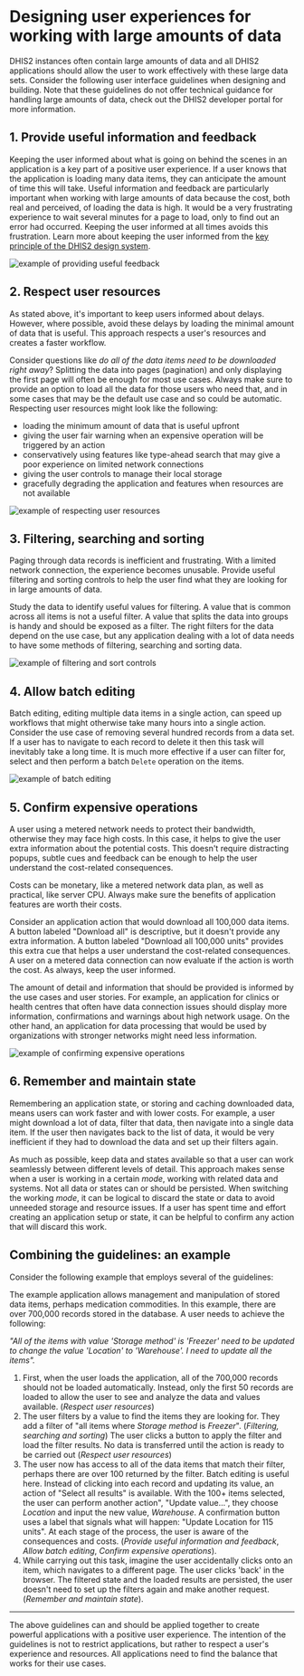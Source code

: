 # Designing user experiences for working with large amounts of data

DHIS2 instances often contain large amounts of data and all DHIS2 applications should allow the user to work effectively with these large data sets. Consider the following user interface guidelines when designing and building. Note that these guidelines do not offer technical guidance for handling large amounts of data, check out the DHIS2 developer portal for more information.

## 1. Provide useful information and feedback
Keeping the user informed about what is going on behind the scenes in an application is a key part of a positive user experience. If a user knows that the application is loading many data items, they can anticipate the amount of time this will take. Useful information and feedback are particularly important when working with large amounts of data because the cost, both real and perceived, of loading the data is high. It would be a very frustrating experience to wait several minutes for a page to load, only to find out an error had occurred. Keeping the user informed at all times avoids this frustration.
Learn more about keeping the user informed from the [key principle of the DHIS2 design system](https://github.com/dhis2/design-system/blob/master/principles/content-communication.md#keeping-the-user-informed).

![example of providing useful feedback](../images/large-data/example-user-information.png)
<br>

## 2. Respect user resources
As stated above, it's important to keep users informed about delays. However, where possible, avoid these delays by loading the minimal amount of data that is useful. This approach respects a user's resources and creates a faster workflow.

Consider questions like *do all of the data items need to be downloaded right away*? Splitting the data into pages (pagination) and only displaying the first page will often be enough for most use cases. Always make sure to provide an option to load all the data for those users who need that, and in some cases that may be the default use case and so could be automatic.
Respecting user resources might look like the following:
- loading the minimum amount of data that is useful upfront
- giving the user fair warning when an expensive operation will be triggered by an action
- conservatively using features like type-ahead search that may give a poor experience on limited network connections
- giving the user controls to manage their local storage
- gracefully degrading the application and features when resources are not available

![example of respecting user resources](../images/large-data/respect-user-resources.png)
<br>

## 3. Filtering, searching and sorting
Paging through data records is inefficient and frustrating. With a limited network connection, the experience becomes unusable. Provide useful filtering and sorting controls to help the user find what they are looking for in large amounts of data.

Study the data to identify useful values for filtering. A value that is common across all items is not a useful filter. A value that splits the data into groups is handy and should be exposed as a filter. The right filters for the data depend on the use case, but any application dealing with a lot of data needs to have some methods of filtering, searching and sorting data.

![example of filtering and sort controls](../images/large-data/filtering-searching-sorting.png)
<br>

## 4. Allow batch editing
Batch editing, editing multiple data items in a single action, can speed up workflows that might otherwise take many hours into a single action. Consider the use case of removing several hundred records from a data set. If a user has to navigate to each record to delete it then this task will inevitably take a long time. It is much more effective if a user can filter for, select and then perform a batch `Delete` operation on the items.

![example of batch editing](../images/large-data/batch-editing.png)
<br>


## 5. Confirm expensive operations
A user using a metered network needs to protect their bandwidth, otherwise they may face high costs. In this case, it helps to give the user extra information about the potential costs. This doesn't require distracting popups, subtle cues and feedback can be enough to help the user understand the cost-related consequences.

Costs can be monetary, like a metered network data plan, as well as practical, like server CPU. Always make sure the benefits of application features are worth their costs.

Consider an application action that would download all 100,000 data items. A button labeled "Download all" is descriptive, but it doesn't provide any extra information. A button labeled "Download all 100,000 units" provides this extra cue that helps a user understand the cost-related consequences. A user on a metered data connection can now evaluate if the action is worth the cost. As always, keep the user informed.

The amount of detail and information that should be provided is informed by the use cases and user stories. For example, an application for clinics or health centres that often have data connection issues should display more information, confirmations and warnings about high network usage. On the other hand, an application for data processing that would be used by organizations with stronger networks might need less information.

![example of confirming expensive operations](../images/large-data/expensive-operations.png)
<br>

## 6. Remember and maintain state

Remembering an application state, or storing and caching downloaded data, means users can work faster and with lower costs. For example, a user might download a lot of data, filter that data, then navigate into a single data item. If the user then navigates back to the list of data, it would be very inefficient if they had to download the data and set up their filters again. 

As much as possible, keep data and states available so that a user can work seamlessly between different levels of detail. This approach makes sense when a user is working in a certain *mode*, working with related data and systems. Not all data or states can or should be persisted. When switching the working *mode*, it can be logical to discard the state or data to avoid unneeded storage and resource issues. If a user has spent time and effort creating an application setup or state, it can be helpful to confirm any action that will discard this work.

## Combining the guidelines: an example
Consider the following example that employs several of the guidelines:

The example application allows management and manipulation of stored data items, perhaps medication commodities. In this example, there are over 700,000 records stored in the database. A user needs to achieve the following:

*"All of the items with value 'Storage method' is 'Freezer' need to be updated to change the value 'Location' to 'Warehouse'. I need to update all the items".*

1. First, when the user loads the application, all of the 700,000 records should not be loaded automatically. Instead, only the first 50 records are loaded to allow the user to see and analyze the data and values available. (*Respect user resources*)
2. The user filters by a value to find the items they are looking for. They add a filter of "all items where *Storage method* is *Freezer*". (*Filtering, searching and sorting*) The user clicks a button to apply the filter and load the filter results. No data is transferred until the action is ready to be carried out (*Respect user resources*)
3. The user now has access to all of the data items that match their filter, perhaps there are over 100 returned by the filter. Batch editing is useful here. Instead of clicking into each record and updating its value, an action of "Select all results" is available. With the 100+ items selected, the user can perform another action", "Update value...", they choose *Location* and input the new value, *Warehouse*. A confirmation button uses a label that signals what will happen: "Update Location for 115 units". At each stage of the process, the user is aware of the consequences and costs. (*Provide useful information and feedback*, *Allow batch editing*, *Confirm expensive operations*).
4. While carrying out this task, imagine the user accidentally clicks onto an item, which navigates to a different page. The user clicks 'back' in the browser. The filtered state and the loaded results are persisted, the user doesn't need to set up the filters again and make another request. (*Remember and maintain state*).

---

The above guidelines can and should be applied together to create powerful applications with a positive user experience. The intention of the guidelines is not to restrict applications, but rather to respect a user's experience and resources. All applications need to find the balance that works for their use cases.